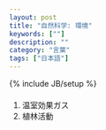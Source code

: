 ```yaml
---
layout: post
title: "自然科学: 環境"
keywords: [""]
description: ""
category: "言葉"
tags: ["日本語"]
---
```

{% include JB/setup %}


####
1. 温室効果ガス
2. 植林活動

